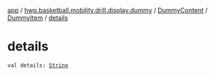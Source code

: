 [app](../../../index.md) / [hwp.basketball.mobility.drill.display.dummy](../../index.md) / [DummyContent](../index.md) / [DummyItem](index.md) / [details](.)

# details

`val details: `[`String`](https://kotlinlang.org/api/latest/jvm/stdlib/kotlin/-string/index.html)